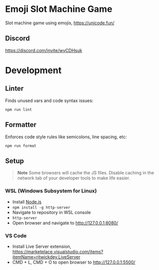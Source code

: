 # Emoji Slot Machine Game
Slot machine game using emojis, https://unicode.fun/

## Discord
https://discord.com/invite/wyCDHsuk


# Development

## Linter
Finds unused vars and code syntax issues:

`npm run lint`

## Formatter
Enforces code style rules like semicolons, line spacing, etc:

`npm run format`

## Setup

> **Note**
> Some browsers will cache the JS files. Disable caching in the network tab of your developer tools to make life easier.

### WSL (Windows Subsystem for Linux)
- Install [Node.js](https://nodejs.org/en)
- `npm install -g http-server`
- Navigate to repository in WSL console
- `http-server`
- Open browser and navigate to http://127.0.0.1:8080/

### VS Code
- Install Live Server extension, https://marketplace.visualstudio.com/items?itemName=ritwickdey.LiveServer
- CMD + L, CMD + O to open browser to http://127.0.0.1:5500/
